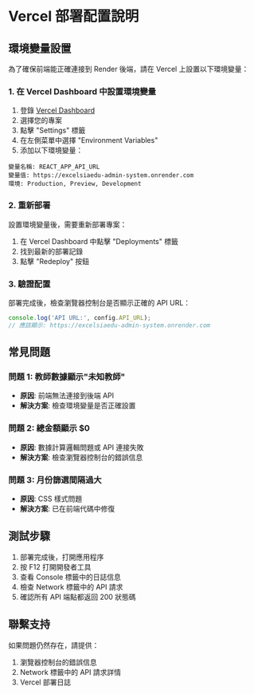 # Vercel 部署配置說明

## 環境變量設置

為了確保前端能正確連接到 Render 後端，請在 Vercel 上設置以下環境變量：

### 1. 在 Vercel Dashboard 中設置環境變量

1. 登錄 [Vercel Dashboard](https://vercel.com/dashboard)
2. 選擇您的專案
3. 點擊 "Settings" 標籤
4. 在左側菜單中選擇 "Environment Variables"
5. 添加以下環境變量：

```
變量名稱: REACT_APP_API_URL
變量值: https://excelsiaedu-admin-system.onrender.com
環境: Production, Preview, Development
```

### 2. 重新部署

設置環境變量後，需要重新部署專案：

1. 在 Vercel Dashboard 中點擊 "Deployments" 標籤
2. 找到最新的部署記錄
3. 點擊 "Redeploy" 按鈕

### 3. 驗證配置

部署完成後，檢查瀏覽器控制台是否顯示正確的 API URL：

```javascript
console.log('API URL:', config.API_URL);
// 應該顯示: https://excelsiaedu-admin-system.onrender.com
```

## 常見問題

### 問題 1: 教師數據顯示"未知教師"
- **原因**: 前端無法連接到後端 API
- **解決方案**: 檢查環境變量是否正確設置

### 問題 2: 總金額顯示 $0
- **原因**: 數據計算邏輯問題或 API 連接失敗
- **解決方案**: 檢查瀏覽器控制台的錯誤信息

### 問題 3: 月份篩選間隔過大
- **原因**: CSS 樣式問題
- **解決方案**: 已在前端代碼中修復

## 測試步驟

1. 部署完成後，打開應用程序
2. 按 F12 打開開發者工具
3. 查看 Console 標籤中的日誌信息
4. 檢查 Network 標籤中的 API 請求
5. 確認所有 API 端點都返回 200 狀態碼

## 聯繫支持

如果問題仍然存在，請提供：
1. 瀏覽器控制台的錯誤信息
2. Network 標籤中的 API 請求詳情
3. Vercel 部署日誌
